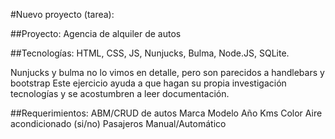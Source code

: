 #Nuevo proyecto (tarea):

##Proyecto: 
Agencia de alquiler de autos

##Tecnologías:
HTML, CSS, JS, Nunjucks, Bulma, Node.JS, SQLite.

Nunjucks y bulma no lo vimos en detalle, pero son parecidos a handlebars y bootstrap
Este ejercicio ayuda a que hagan su propia investigación tecnologías y se acostumbren a leer documentación.

##Requerimientos:
ABM/CRUD de autos
Marca
Modelo
Año
Kms
Color
Aire acondicionado (si/no)
Pasajeros
Manual/Automático